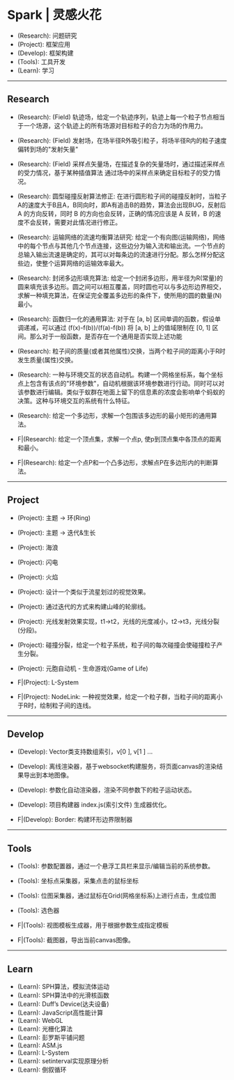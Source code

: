 # Spark | 灵感火花

* (Research): 问题研究
* (Project): 框架应用
* (Develop): 框架构建
* (Tools): 工具开发
* (Learn): 学习


--------------------------------------------------
## Research
* (Research): (Field) 轨迹场，给定一个轨迹序列，轨迹上每一个粒子节点相当于一个场源，这个轨迹上的所有场源对目标粒子的合力为场的作用力。
* (Research): (Field) 发射场，在场半径R外吸引粒子，将场半径R内的粒子速度偏转到场的"发射矢量"
* (Research): (Field) 采样点矢量场，在描述复杂的矢量场时，通过描述采样点的受力情况，基于某种插值算法 通过场中的采样点来确定目标粒子的受力情况。
* (Research): 圆型碰撞反射算法修正: 在进行圆形粒子间的碰撞反射时，当粒子A的速度大于B且A，B同向时，即A有追击B的趋势，算法会出现BUG，反射后 A 的方向反转，同时 B 的方向也会反转，正确的情况应该是 A 反转，B 的速度不会反转，需要对此情况进行修正。
* (Research): 运输网络的流速均衡算法研究: 给定一个有向图(运输网络)，网络中的每个节点与其他几个节点连接，这些边分为输入流和输出流。一个节点的总输入输出流速是确定的，其可以对每条边的流速进行分配。那么怎样分配这些边，使整个运算网络的运输效率最大。
* (Research): 封闭多边形填充算法: 给定一个封闭多边形，用半径为R(常量)的圆来填充该多边形。圆之间可以相互覆盖，同时圆也可以与多边形边界相交，求解一种填充算法，在保证完全覆盖多边形的条件下，使所用的圆的数量(N)最小。
* (Research): 函数归一化的通用算法: 对于在 [a, b] 区间单调的函数，假设单调递减，可以通过 (f(x)-f(b))/(f(a)-f(b)) 将 [a, b] 上的值域限制在 [0, 1] 区间。那么对于一般函数，是否存在一个通用是否实现上述功能
* (Research): 粒子间的质量(或者其他属性)交换，当两个粒子间的距离小于R时发生质量(属性)交换。
* (Research): 一种与环境交互的状态自动机。构建一个网格坐标系，每个坐标点上包含有该点的"环境参数"，自动机根据该环境参数进行行动。同时可以对该参数进行编辑。类似于蚁群在地面上留下的信息素的浓度会影响单个蚂蚁的决策。这种与环境交互的系统有什么特征。
* (Research): 给定一个多边形，求解一个包围该多边形的最小矩形的通用算法。

* F|(Research): 给定一个顶点集，求解一个点p, 使p到顶点集中各顶点的距离和最小。
* F|(Research): 给定一个点P和一个凸多边形，求解点P在多边形内的判断算法。


--------------------------------------------------
## Project
* (Project): 主题 -> 环(Ring) 
* (Project): 主题 -> 迭代&生长
* (Project): 海浪
* (Project): 闪电
* (Project): 火焰
* (Project): 设计一个类似于流星划过的视觉效果。
* (Project): 通过迭代的方式来构建山峰的轮廓线。
* (Project): 光线发射效果实现，t1->t2，光线的光度减小，t2->t3，光线分裂(分段)。
* (Project): 碰撞分裂，给定一个粒子系统，粒子间的每次碰撞会使碰撞粒子产生分裂。
* (Project): 元胞自动机 - 生命游戏(Game of Life)

* F|(Project): L-System
* F|(Project): NodeLink: 一种视觉效果，给定一个粒子群，当粒子间的距离小于R时，绘制粒子间的连线。


--------------------------------------------------
## Develop
* (Develop): Vector类支持数组索引，v[0 ], v[1 ]  ...
* (Develop): 离线渲染器，基于websocket构建服务，将页面canvas的渲染结果导出到本地图像。
* (Develop): 参数化自动渲染器，渲染不同参数下的粒子运动状态。
* (Develop): 项目构建器 index.js(索引文件) 生成器优化。

* F|(Develop): Border: 构建环形边界限制器


--------------------------------------------------
## Tools
* (Tools): 参数配置器，通过一个悬浮工具栏来显示/编辑当前的系统参数。
* (Tools): 坐标点采集器，采集点击的鼠标坐标
* (Tools): 位图采集器，通过鼠标在Grid(网格坐标系)上进行点击，生成位图
* (Tools): 选色器

* F|(Tools): 视图模板生成器，用于根据参数生成指定模板
* F|(Tools): 截图器，导出当前canvas图像。


--------------------------------------------------
## Learn
* (Learn): SPH算法，模拟流体运动
* (Learn): SPH算法中的光滑核函数
* (Learn): Duff’s Device(达夫设备)
* (Learn): JavaScript高性能计算
* (Learn): WebGL
* (Learn): 光栅化算法
* (Learn): 彭罗斯平铺问题
* (Learn): ASM.js
* (Learn): L-System
* (Learn): setinterval实现原理分析
* (Learn): 倒叙循环